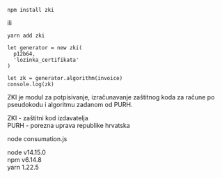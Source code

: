 ```
npm install zki
```

ili

```  
yarn add zki
```

```
let generator = new zki(
  p12b64,
  'lozinka_certifikata'
)

let zk = generator.algorithm(invoice)
console.log(zk)
```

ZKI je modul za potpisivanje, izračunavanje zaštitnog koda za račune po pseudokodu i algoritmu zadanom od PURH.

ZKI  - zaštitni kod izdavatelja  
PURH - porezna uprava republike hrvatska

node consumation.js

node v14.15.0  
npm   v6.14.8  
yarn   1.22.5
